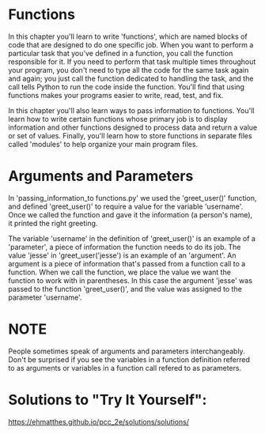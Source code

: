 # Functions
In this chapter you'll learn to write 'functions', which are named blocks of code that are designed to do one specific job. When you want to perform a particular task that you've defined in a function, you call the function responsible for it. If you need to perform that task multiple times throughout your program, you don't need to type all the code for the same task again and again; you just call the function dedicated to handling the task, and the call tells Python to run the code inside the function. You'll find that using functions makes your programs easier to write, read, test, and fix.

In this chapter you'll also learn ways to pass information to functions. You'll learn how to write certain functions whose primary job is to display information and other functions designed to process data and return a value or set of values. Finally, you'll learn how to store functions in separate files called 'modules' to help organize your main program files.

# Arguments and Parameters

In 'passing_information_to functions.py' we used the 'greet_user()' function, and defined 'greet_user()' to require a value for the variable 'username'. Once we called the function and gave it the information (a person's name), it printed the right greeting.

The variable 'username' in the definition of 'greet_user()' is an example of a 'parameter', a piece of information the function needs to do its job. The value 'jesse' in 'greet_user('jesse') is an example of an 'argument'. An argument is a piece of information that's passed from a function call to a function. When we call the function, we place the value we want the function to work with in parentheses. In this case the argument 'jesse' was passed to the function 'greet_user()', and the value was assigned to the parameter 'username'.

# NOTE
People sometimes speak of arguments and parameters interchangeably. Don't be surprised if you see the variables in a function definition referred to as arguments or variables in a function call refered to as parameters.

# Solutions to "Try It Yourself":
https://ehmatthes.github.io/pcc_2e/solutions/solutions/
